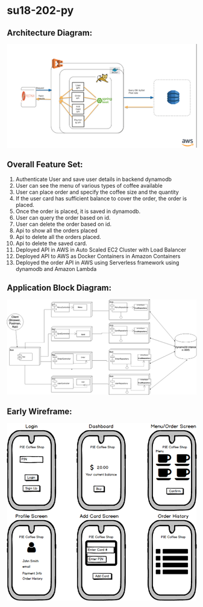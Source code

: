 # su18-202-py

Architecture Diagram:
---------------------

![alt text](https://github.com/nguyensjsu/su18-202-py/blob/master/Architecture_diagram.png)

Overall Feature Set:
--------------------

1. Authenticate User and save user details in backend dynamodb
2. User can see the menu of various types of coffee available 
3. User can place order and specify the coffee size and the quantity 
4. If the user card has sufficient balance to cover the order, the order is placed.
5. Once the order is placed, it is saved in dynamodb.
6. User can query the order based on id.
7. User can delete the order based on id.
8. Api to show all the orders placed
9. Api to delete all the orders placed.
10. Api to delete the saved card.
11. Deployed API in AWS in Auto Scaled EC2 Cluster with Load Balancer
12. Deployed API to AWS as Docker Containers in Amazon Containers
13. Deployed the order API in AWS using Serverless framework using dynamodb and Amazon Lambda

Application Block Diagram:
--------------------
![alt text](https://github.com/nguyensjsu/su18-202-py/blob/master/CoffeeApp%20Block%20Diagram.png)

Early Wireframe:
--------------------
![alt text](https://github.com/nguyensjsu/su18-202-py/blob/master/resources/PieCofeeShop.png)
